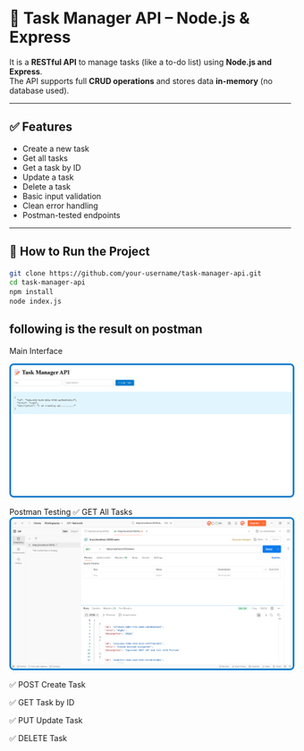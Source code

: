 # 📝 Task Manager API – Node.js & Express


It is a **RESTful API** to manage tasks (like a to-do list) using **Node.js and Express**.  
The API supports full **CRUD operations** and stores data **in-memory** (no database used).

---

## ✅ Features

- Create a new task
- Get all tasks
- Get a task by ID
- Update a task
- Delete a task
- Basic input validation
- Clean error handling
- Postman-tested endpoints

  

---

## 🚀 How to Run the Project

```bash
git clone https://github.com/your-username/task-manager-api.git
cd task-manager-api
npm install
node index.js


```


## following is the result on postman
Main Interface

<img 
  src="https://raw.githubusercontent.com/sdmukhtar7709/task-manager-api/main/ss/Screenshot%202025-06-03%20100923.png" 
  style="border: 3px solid #007acc; border-radius: 8px;" 
/>

Postman Testing
✅ GET All Tasks
<img 
  src="https://github.com/sdmukhtar7709/task-manager-api/blob/main/ss/Screenshot%202025-06-03%20093942.png" 
  style="border: 3px solid #007acc; border-radius: 8px;" 
/>

✅ POST Create Task

✅ GET Task by ID

✅ PUT Update Task

✅ DELETE Task








